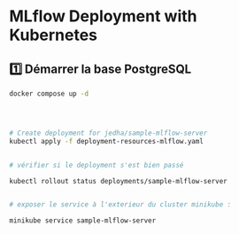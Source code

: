 # MLflow Deployment with Kubernetes

## 1️⃣ Démarrer la base PostgreSQL
```bash
docker compose up -d




# Create deployment for jedha/sample-mlflow-server
kubectl apply -f deployment-resources-mlflow.yaml


# vérifier si le deployment s'est bien passé 

kubectl rollout status deployments/sample-mlflow-server


# exposer le service à l'exterieur du cluster minikube : 

minikube service sample-mlflow-server
